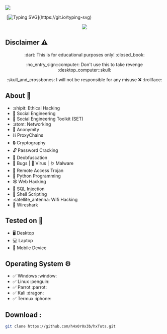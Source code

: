 <img src="./banner.gif"><br>

&nbsp;[![Typing SVG](http://readme-typing-svg.herokuapp.com?color=ff0000&size=36&multiline=true&width=970&height=65&lines=Hello+there%2C+my+fellow+anonymous+%3Chacker%2Fs%3E!)](https://git.io/typing-svg)

<p align="center">
  <img src="https://tryhackme-badges.s3.amazonaws.com/h4x0r.0x3b.png"/>
</p>

## Disclaimer :warning:
<p align="center">:dart: This is for educational purposes only! :closed_book:</p>
<p align="center">:no_entry_sign::computer: Don't use this to take revenge :desktop_computer::skull:</p>
<p align="center">:skull_and_crossbones: I will not be responsible for any misuse ❌ :trollface:</p>

## About :dart:
+ :shipit: Ethical Hacking
+ :clown_face: Social Engineering
+ :toolbox: Social Engineering Toolkit (SET)
+ :atom: Networking
+ :ghost: Anonymity
+ :chains: ProxyChains
+ :lock: Cryptography
+ :unlock: Password Cracking
+ :microscope: Deobfuscation
+ :lady_beetle: Bugs | :microbe: Virus | :worm: Malware
+ :rat: Remote Access Trojan
+ :snake: Python Programming
+ :spider_web: Web Hacking
+ :syringe: SQL Injection
+ :shell: Shell Scripting
+ :satellite_antenna: Wifi Hacking
+ :shark: Wireshark

## Tested on :test_tube:
* :desktop_computer: Desktop
* :computer: Laptop
* :iphone: Mobile Device

## Operating System :gear:
<ul>
  <li>✅ Windows :window:</li>
  <li>✅ Linux :penguin:</li>
  <li>✅ Parrot :parrot:</li>
  <li>✅ Kali :dragon:</li>
  <li>✅ Termux :iphone:</li>
</ul>

## Download :
```bash
git clone https://github.com/h4x0r0x3b/hxTuts.git
```

